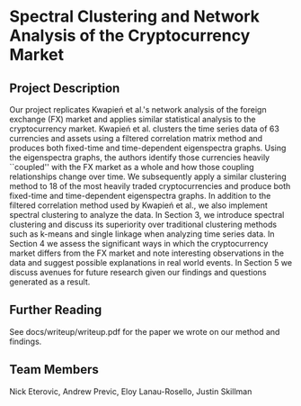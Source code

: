 # Spectral Clustering and Network Analysis of the Cryptocurrency Market
## Project Description
Our project replicates Kwapień et al.'s network analysis of the foreign exchange (FX) market and applies similar statistical analysis to the cryptocurrency market. Kwapień et al. clusters the time series data of 63 currencies and assets using a filtered correlation matrix method and produces both fixed-time and time-dependent eigenspectra graphs. Using the eigenspectra graphs, the authors identify those currencies heavily ``coupled'' with the FX market as a whole and how those coupling relationships change over time. We subsequently apply a similar clustering method to 18 of the most heavily traded cryptocurrencies and produce both fixed-time and time-dependent eigenspectra graphs. In addition to the filtered correlation method used by Kwapień et al., we also implement spectral clustering to analyze the data. In Section 3, we introduce spectral clustering and discuss its superiority over traditional clustering methods such as k-means and single linkage when analyzing time series data. In Section 4 we assess the significant ways in which the cryptocurrency market differs from the FX market and note interesting observations in the data and suggest possible explanations in real world events. In Section 5 we discuss avenues for future research given our findings and questions generated as a result.

## Further Reading
See docs/writeup/writeup.pdf for the paper we wrote on our method and findings.

## Team Members
Nick Eterovic, Andrew Previc, Eloy Lanau-Rosello, Justin Skillman
